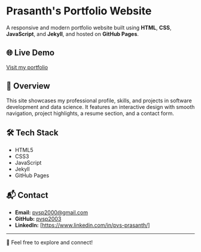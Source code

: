 # Prasanth's Portfolio Website

A responsive and modern portfolio website built using **HTML**, **CSS**, **JavaScript**, and **Jekyll**, and hosted on **GitHub Pages**.

## 🌐 Live Demo
[Visit my portfolio](https://pvsp2003.github.io/pvsprasanth.github.io/)

## 📄 Overview
This site showcases my professional profile, skills, and projects in software development and data science. It features an interactive design with smooth navigation, project highlights, a resume section, and a contact form.

## 🛠️ Tech Stack
- HTML5
- CSS3
- JavaScript
- Jekyll
- GitHub Pages

## 📬 Contact
- **Email:** pvsp2000@gmail.com
- **GitHub:** [pvsp2003](https://github.com/pvsp2003)
- **LinkedIn:** [https://www.linkedin.com/in/pvs-prasanth/]

---

🚀 Feel free to explore and connect!
